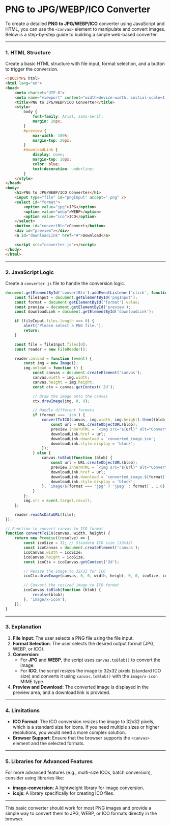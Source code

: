 # PNG to JPG/WEBP/ICO Converter
To create a detailed **PNG to JPG/WEBP/ICO** converter using JavaScript and HTML, you can use the `<canvas>` element to manipulate and convert images. Below is a step-by-step guide to building a simple web-based converter.

---

### 1. HTML Structure
Create a basic HTML structure with file input, format selection, and a button to trigger the conversion.

```html
<!DOCTYPE html>
<html lang="en">
<head>
    <meta charset="UTF-8">
    <meta name="viewport" content="width=device-width, initial-scale=1.0">
    <title>PNG to JPG/WEBP/ICO Converter</title>
    <style>
        body {
            font-family: Arial, sans-serif;
            margin: 20px;
        }
        #preview {
            max-width: 100%;
            margin-top: 20px;
        }
        #downloadLink {
            display: none;
            margin-top: 10px;
            color: blue;
            text-decoration: underline;
        }
    </style>
</head>
<body>
    <h1>PNG to JPG/WEBP/ICO Converter</h1>
    <input type="file" id="pngInput" accept=".png" />
    <select id="format">
        <option value="jpg">JPG</option>
        <option value="webp">WEBP</option>
        <option value="ico">ICO</option>
    </select>
    <button id="convertBtn">Convert</button>
    <div id="preview"></div>
    <a id="downloadLink" href="#">Download</a>

    <script src="converter.js"></script>
</body>
</html>
```

---

### 2. JavaScript Logic
Create a `converter.js` file to handle the conversion logic.

```javascript
document.getElementById('convertBtn').addEventListener('click', function () {
    const fileInput = document.getElementById('pngInput');
    const format = document.getElementById('format').value;
    const preview = document.getElementById('preview');
    const downloadLink = document.getElementById('downloadLink');

    if (fileInput.files.length === 0) {
        alert('Please select a PNG file.');
        return;
    }

    const file = fileInput.files[0];
    const reader = new FileReader();

    reader.onload = function (event) {
        const img = new Image();
        img.onload = function () {
            const canvas = document.createElement('canvas');
            canvas.width = img.width;
            canvas.height = img.height;
            const ctx = canvas.getContext('2d');

            // Draw the image onto the canvas
            ctx.drawImage(img, 0, 0);

            // Handle different formats
            if (format === 'ico') {
                convertToICO(canvas, img.width, img.height).then((blob) => {
                    const url = URL.createObjectURL(blob);
                    preview.innerHTML = `<img src="${url}" alt="Converted Image" />`;
                    downloadLink.href = url;
                    downloadLink.download = `converted_image.ico`;
                    downloadLink.style.display = 'block';
                });
            } else {
                canvas.toBlob(function (blob) {
                    const url = URL.createObjectURL(blob);
                    preview.innerHTML = `<img src="${url}" alt="Converted Image" />`;
                    downloadLink.href = url;
                    downloadLink.download = `converted_image.${format}`;
                    downloadLink.style.display = 'block';
                }, `image/${format === 'jpg' ? 'jpeg' : format}`, 1.0);
            }
        };
        img.src = event.target.result;
    };

    reader.readAsDataURL(file);
});

// Function to convert canvas to ICO format
function convertToICO(canvas, width, height) {
    return new Promise((resolve) => {
        const icoSize = 32; // Standard ICO size (32x32)
        const icoCanvas = document.createElement('canvas');
        icoCanvas.width = icoSize;
        icoCanvas.height = icoSize;
        const icoCtx = icoCanvas.getContext('2d');

        // Resize the image to 32x32 for ICO
        icoCtx.drawImage(canvas, 0, 0, width, height, 0, 0, icoSize, icoSize);

        // Convert the resized image to ICO format
        icoCanvas.toBlob(function (blob) {
            resolve(blob);
        }, 'image/x-icon');
    });
}
```

---

### 3. Explanation
1. **File Input**: The user selects a PNG file using the file input.
2. **Format Selection**: The user selects the desired output format (JPG, WEBP, or ICO).
3. **Conversion**:
   - For **JPG** and **WEBP**, the script uses `canvas.toBlob()` to convert the image.
   - For **ICO**, the script resizes the image to 32x32 pixels (standard ICO size) and converts it using `canvas.toBlob()` with the `image/x-icon` MIME type.
4. **Preview and Download**: The converted image is displayed in the preview area, and a download link is provided.

---

### 4. Limitations
- **ICO Format**: The ICO conversion resizes the image to 32x32 pixels, which is a standard size for icons. If you need multiple sizes or higher resolutions, you would need a more complex solution.
- **Browser Support**: Ensure that the browser supports the `<canvas>` element and the selected formats.

---

### 5. Libraries for Advanced Features
For more advanced features (e.g., multi-size ICOs, batch conversion), consider using libraries like:
- **image-conversion**: A lightweight library for image conversion.
- **icojs**: A library specifically for creating ICO files.

---

This basic converter should work for most PNG images and provide a simple way to convert them to JPG, WEBP, or ICO formats directly in the browser.
